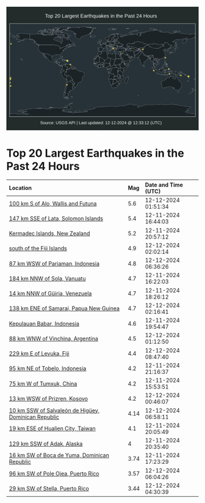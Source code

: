 ![Map](./map.png)

# Top 20 Largest Earthquakes in the Past 24 Hours

| Location | Mag | Date and Time (UTC) |
|:---|:---|:---|
| [100 km S of Alo, Wallis and Futuna](https://earthquake.usgs.gov/earthquakes/eventpage/us7000ny28) | 5.6 | 12-12-2024 01:51:34 |
| [147 km SSE of Lata, Solomon Islands](https://earthquake.usgs.gov/earthquakes/eventpage/us7000nxwu) | 5.4 | 12-11-2024 16:44:03 |
| [Kermadec Islands, New Zealand](https://earthquake.usgs.gov/earthquakes/eventpage/us7000nxya) | 5.2 | 12-11-2024 20:57:12 |
| [south of the Fiji Islands](https://earthquake.usgs.gov/earthquakes/eventpage/us7000ny2e) | 4.9 | 12-12-2024 02:02:14 |
| [87 km WSW of Pariaman, Indonesia](https://earthquake.usgs.gov/earthquakes/eventpage/us7000ny3m) | 4.8 | 12-12-2024 06:36:26 |
| [184 km NNW of Sola, Vanuatu](https://earthquake.usgs.gov/earthquakes/eventpage/us7000nxwm) | 4.7 | 12-11-2024 16:22:03 |
| [14 km NNW of Güiria, Venezuela](https://earthquake.usgs.gov/earthquakes/eventpage/us7000nxxb) | 4.7 | 12-11-2024 18:26:12 |
| [138 km ENE of Samarai, Papua New Guinea](https://earthquake.usgs.gov/earthquakes/eventpage/us7000ny2f) | 4.7 | 12-12-2024 02:16:41 |
| [Kepulauan Babar, Indonesia](https://earthquake.usgs.gov/earthquakes/eventpage/us7000nxxr) | 4.6 | 12-11-2024 19:54:47 |
| [88 km WNW of Vinchina, Argentina](https://earthquake.usgs.gov/earthquakes/eventpage/us7000ny23) | 4.5 | 12-12-2024 01:12:50 |
| [229 km E of Levuka, Fiji](https://earthquake.usgs.gov/earthquakes/eventpage/us7000ny42) | 4.4 | 12-12-2024 08:47:40 |
| [95 km NE of Tobelo, Indonesia](https://earthquake.usgs.gov/earthquakes/eventpage/us7000nxye) | 4.2 | 12-11-2024 21:16:37 |
| [75 km W of Tumxuk, China](https://earthquake.usgs.gov/earthquakes/eventpage/us7000nxwi) | 4.2 | 12-11-2024 15:53:51 |
| [13 km WSW of Prizren, Kosovo](https://earthquake.usgs.gov/earthquakes/eventpage/us7000ny0m) | 4.2 | 12-12-2024 00:46:07 |
| [10 km SSW of Salvaleón de Higüey, Dominican Republic](https://earthquake.usgs.gov/earthquakes/eventpage/pr2024347001) | 4.14 | 12-12-2024 06:58:11 |
| [19 km ESE of Hualien City, Taiwan](https://earthquake.usgs.gov/earthquakes/eventpage/us7000nxxu) | 4.1 | 12-11-2024 20:05:49 |
| [129 km SSW of Adak, Alaska](https://earthquake.usgs.gov/earthquakes/eventpage/ak024fwk2cb1) | 4 | 12-11-2024 20:35:40 |
| [16 km SW of Boca de Yuma, Dominican Republic](https://earthquake.usgs.gov/earthquakes/eventpage/pr2024346000) | 3.74 | 12-11-2024 17:23:29 |
| [96 km SW of Pole Ojea, Puerto Rico](https://earthquake.usgs.gov/earthquakes/eventpage/pr2024347000) | 3.57 | 12-12-2024 06:04:26 |
| [29 km SW of Stella, Puerto Rico](https://earthquake.usgs.gov/earthquakes/eventpage/pr71468343) | 3.44 | 12-12-2024 04:30:39 |
